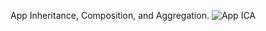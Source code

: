 App Inheritance, Composition, and Aggregation.
![App ICA](https://github.com/kerry91/kerry91/assets/36702039/70742b63-0b2f-456d-abf0-5447d4e14083)
